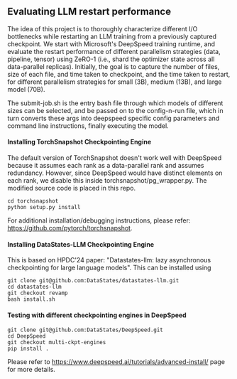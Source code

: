 ## Evaluating LLM restart performance
The idea of this project is to thoroughly characterize different I/O bottlenecks while restarting an LLM training from a previously captured checkpoint. 
We start with Microsoft's DeepSpeed training runtime, and evaluate the restart performance of different parallelism strategies (data, pipeline, tensor) using ZeRO-1 (i.e., shard the optimizer state across all data-parallel replicas). Initially, the goal is to capture the number of files, size of each file, and time taken to checkpoint, and the time taken to restart, for different parallelism strategies for small (3B), medium (13B), and large model (70B).

The submit-job.sh is the entry bash file through which models of different sizes can be selected, and be passed on to the config-n-run file, which in turn converts these args into deepspeed specific config parameters and command line instructions, finally executing the model.

#### Installing TorchSnapshot Checkpointing Engine
The default version of TorchSnapshot doesn't work well with DeepSpeed because it assumes each rank as a data-parallel rank and assumes redundancy. However, since DeepSpeed would have distinct elements on each rank, we disable this inside torchsnapshot/pg_wrapper.py. The modified source code is placed in this repo.
```
cd torchsnapshot
python setup.py install
```
For additional installation/debugging instructions, please refer: https://github.com/pytorch/torchsnapshot.

#### Installing DataStates-LLM Checkpointing Engine
This is based on HPDC'24 paper: "Datastates-llm: lazy asynchronous checkpointing for large language models". This can be installed using
```
git clone git@github.com:DataStates/datastates-llm.git
cd datastates-llm
git checkout revamp
bash install.sh
```

#### Testing with different checkpointing engines in DeepSpeed
```
git clone git@github.com:DataStates/DeepSpeed.git
cd DeepSpeed
git checkout multi-ckpt-engines
pip install .
```
Please refer to https://www.deepspeed.ai/tutorials/advanced-install/ page for more details.

